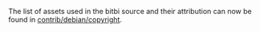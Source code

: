 The list of assets used in the bitbi source and their attribution can now be found in [contrib/debian/copyright](../contrib/debian/copyright).
